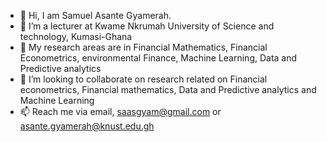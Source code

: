 - 👋 Hi, I am Samuel Asante Gyamerah. 
- 👀 I’m a lecturer at Kwame Nkrumah University of Science and technology, Kumasi-Ghana
- 🌱 My research areas are in Financial Mathematics, Financial Econometrics, environmental Finance, Machine Learning, Data and Predictive analytics
- 💞️ I’m looking to collaborate on research related on Financial econometrics, Financial mathematics, Data and Predictive analytics and Machine Learning
- 📫 Reach me via email, saasgyam@gmail.com or asante.gyamerah@knust.edu.gh

<!---
saasgyam/saasgyam is a ✨ special ✨ repository because its `README.md` (this file) appears on your GitHub profile.
You can click the Preview link to take a look at your changes.
--->
